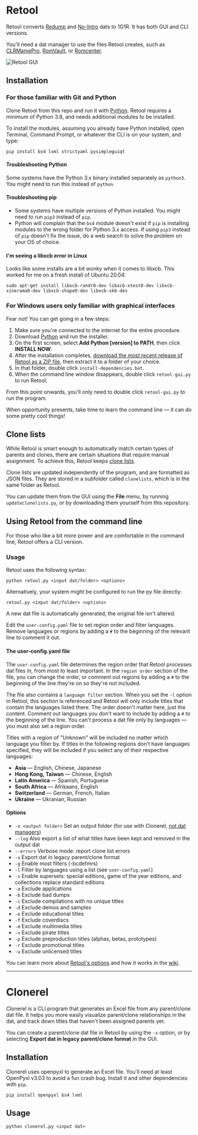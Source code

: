# Retool

Retool converts [Redump](http://redump.org/) and
[No-Intro](https://www.no-intro.org/) dats to 1G1R. It has both GUI and CLI
versions.

You'll need a dat manager to use the files Retool creates, such as
[CLRMamePro](https://mamedev.emulab.it/clrmamepro/),
[RomVault](https://www.romvault.com/), or
[Romcenter](https://www.romcenter.com/).

![Retool GUI](https://github.com/unexpectedpanda/retool/wiki/images/retool-gui.png)


## Installation

### For those familiar with Git and Python
Clone Retool from this repo and run it with
[Python](https://www.python.org/). Retool requires a minimum of Python 3.8,
and needs additional modules to be installed.

To install the modules, assuming you already have Python installed, open
Terminal, Command Prompt, or whatever the CLI is on your system, and type:

```shell
pip install bs4 lxml strictyaml pysimpleguiqt
```

#### Troubleshooting Python

Some systems have the Python 3.x binary installed separately as `python3`.
You might need to run this instead of `python`.

#### Troubleshooting pip

* Some systems have multiple versions of Python installed. You might need to
run `pip3` instead of `pip`.
* Python will complain that the `bs4` module doesn't exist if `pip`
is installing modules to the wrong folder for Python 3.x access. If using
`pip3` instead of `pip` doesn't fix the issue, do a web search to solve the
problem on your OS of choice.

#### I'm seeing a libxcb error in Linux

Looks like some installs are a bit wonky when it comes to libxcb. This worked
for me on a fresh install of Ubuntu 20.04:

```
sudo apt-get install libxcb-randr0-dev libxcb-xtest0-dev libxcb-xinerama0-dev libxcb-shape0-dev libxcb-xkb-dev
```

### For Windows users only familiar with graphical interfaces
Fear not! You can get going in a few steps:

1. Make sure you're connected to the internet for the entire procedure.
1. Download [Python](https://www.python.org/downloads/) and run the installer.
1. On the first screen, select **Add Python [version] to PATH**, then click **INSTALL NOW**.
1. After the installation completes,
   [download the most recent release of Retool as a ZIP file](https://github.com/unexpectedpanda/retool/archive/master.zip),
   then extract it to a folder of your choice.
1. In that folder, double click `install-dependencies.bat`.
1. When the command line window disappears, double click `retool-gui.py` to
   run Retool.

From this point onwards, you'll only need to double click `retool-gui.py` to run the
program.

When opportunity presents, take time to learn the command line &mdash; it can do
some pretty cool things!


## Clone lists

While Retool is smart enough to automatically match certain types of parents and
clones, there are certain situations that require manual assignment. To achieve
this, Retool keeps
[clone lists](https://github.com/unexpectedpanda/retool/wiki/Clone-lists).

Clone lists are updated independently of the program, and are formatted as JSON
files. They are stored in a subfolder called `clonelists`, which is in the same
folder as Retool.

You can update them from the GUI using the **File** menu, by running
`updateclonelists.py`, or by downloading them yourself from this repository.


## Using Retool from the command line

For those who like a bit more power and are comfortable in the command line,
Retool offers a CLI version.

### Usage

Retool uses the following syntax:

```shell
python retool.py <input dat/folder> <options>
```

Alternatively, your system might be configured to run the py file directly:

```shell
retool.py <input dat/folder> <options>
```

A new dat file is automatically generated, the original file isn't altered.

Edit the `user-config.yaml` file to set region order and filter languages.
Remove languages or regions by adding a `#` to the beginning of the relevant
line to comment it out.

#### The user-config.yaml file

The `user-config.yaml` file determines the region order that Retool processes
dat files in, from most to least important. In the `region order` section of
the file, you can change the order, or comment out regions by adding a `#` to
the beginning of the line they're on so they're not included.

The file also contains a `language filter` section. When you set the `-l`
option in Retool, this section is referenced and Retool will only include
titles that contain the languages listed there. The order doesn't matter here,
just the content. Comment out languages you don't want to include by adding a
`#` to the beginning of the line. You can't process a dat file only by
languages &mdash; you must also set a region order.

Titles with a region of "Unknown" will be included no matter which language you
filter by. If titles in the following regions don't have languages specified,
they will be included if you select any of their respective languages:

- **Asia** &mdash; English, Chinese, Japanese
- **Hong Kong, Taiwan** &mdash; Chinese, English
- **Latin America** &mdash; Spanish, Portuguese
- **South Africa** &mdash; Afrikaans, English
- **Switzerland** &mdash; German, French, Italian
- **Ukraine** &mdash; Ukranian, Russian

#### Options

* `-o <output folder>` Set an output folder
  (for use with Clonerel, [not dat managers](/unexpectedpanda/retool/wiki/Usage-and-options#export-in-legacy-parentclone-dat-form))
* `--log` Also export a list of what titles have been kept and removed in the
  output dat
* `--errors` Verbose mode: report clone list errors
* `-x` Export dat in legacy parent/clone format
* `-g` Enable most filters (-bcdefmrs)
* `-l` Filter by languages using a list (see `user-config.yaml`)
* `-s` Enable supersets: special editions, game of the year
  editions, and collections replace standard editions
* `-a` Exclude applications
* `-b` Exclude bad dumps
* `-c` Exclude compilations with no unique titles
* `-d` Exclude demos and samples
* `-e` Exclude educational titles
* `-f` Exclude coverdiscs
* `-m` Exclude multimedia titles
* `-n` Exclude pirate titles
* `-p` Exclude preproduction titles (alphas, betas, prototypes)
* `-r` Exclude promotional titles
* `-u` Exclude unlicensed titles

You can learn more about
[Retool's options](https://github.com/unexpectedpanda/retool/wiki/Usage-and-options#More-options-information)
and how it works in the [wiki](https://github.com/unexpectedpanda/retool/wiki/).

<hr>

# Clonerel

Clonerel is a CLI program that generates an Excel file from any parent/clone
dat file. It helps you more easily visualize parent/clone relationships
in the dat, and track down titles that haven't been assigned parents yet.

You can create a parent/clone dat file in Retool by using the `-x` option, or
by selecting **Export dat in legacy parent/clone format** in the GUI.


## Installation

Clonerel uses openpyxl to generate an Excel file. You'll need at least OpenPyxl
v3.03 to avoid a fun crash bug. Install it and other dependencies with `pip`.

```shell
pip install openpyxl bs4 lxml
```

## Usage

```shell
python clonerel.py <input dat>
```